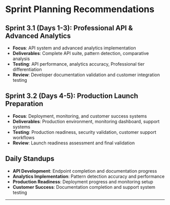 # Sprint Planning Recommendations

## Sprint 3.1 (Days 1-3): Professional API & Advanced Analytics
- **Focus**: API system and advanced analytics implementation
- **Deliverables**: Complete API suite, pattern detection, comparative analysis
- **Testing**: API performance, analytics accuracy, Professional tier differentiation
- **Review**: Developer documentation validation and customer integration testing

## Sprint 3.2 (Days 4-5): Production Launch Preparation
- **Focus**: Deployment, monitoring, and customer success systems
- **Deliverables**: Production environment, monitoring dashboard, support systems
- **Testing**: Production readiness, security validation, customer support workflows
- **Review**: Launch readiness assessment and final validation

## Daily Standups
- **API Development**: Endpoint completion and documentation progress
- **Analytics Implementation**: Pattern detection accuracy and performance
- **Production Readiness**: Deployment progress and monitoring setup
- **Customer Success**: Documentation completion and support system testing

---
